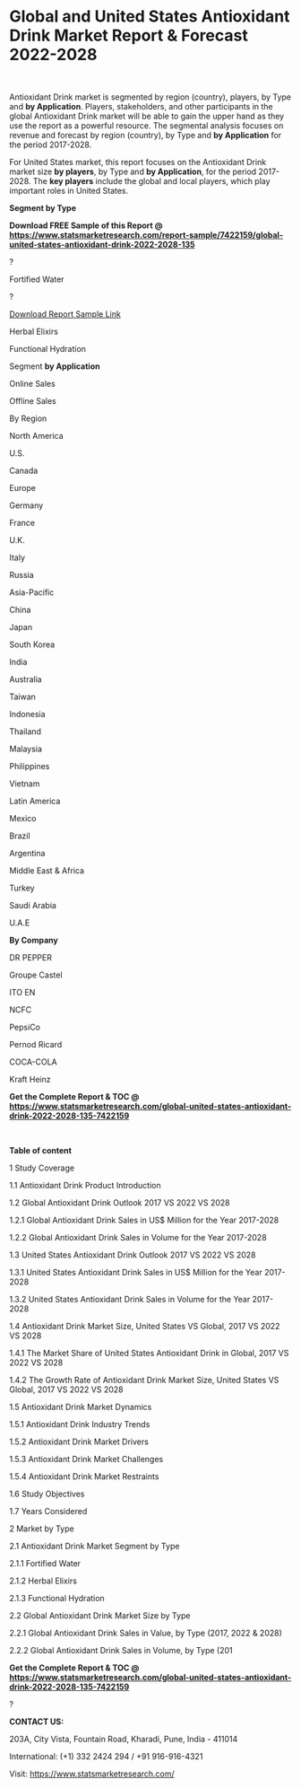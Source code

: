 <h1>Global and United States Antioxidant Drink Market Report & Forecast 2022-2028</h1><br/><p>Antioxidant Drink market is segmented by region (country), players, by Type and <strong>by Application</strong>. Players, stakeholders, and other participants in the global Antioxidant Drink market will be able to gain the upper hand as they use the report as a powerful resource. The segmental analysis focuses on revenue and forecast by region (country), by Type and <strong>by Application</strong> for the period 2017-2028.</p>
 
 
 
 <p>For United States market, this report focuses on the Antioxidant Drink market size <strong>by players</strong>, by Type and <strong>by Application</strong>, for the period 2017-2028. The <strong>key players</strong> include the global and local players, which play important roles in United States.</p>
 
 
 
 <p><strong>Segment by Type</strong></p>
 
 
 
 <div><b>Download FREE Sample of this Report @ <a href="https://www.statsmarketresearch.com/download-free-sample/7422159/global-united-states-antioxidant-drink-2022-2028-135">https://www.statsmarketresearch.com/report-sample/7422159/global-united-states-antioxidant-drink-2022-2028-135</a></b></div>
 
 
 
 <p>? </p>
 
 
 
 <p>Fortified Water</p>
 
 
 
 <p>? </p>
 
 
 
 <p><a href="https://www.statsmarketresearch.com/download-free-sample/7422159/global-united-states-antioxidant-drink-2022-2028-135">Download Report Sample Link</a></p>
 
 
 
 <p>Herbal Elixirs</p>
 
 
 
 <p>Functional Hydration</p>
 
 
 
 <p>Segment <strong>by Application</strong></p>
 
 
 
 <p>Online Sales</p>
 
 
 
 <p>Offline Sales</p>
 
 
 
 <p>By Region</p>
 
 
 
 <p>North America</p>
 
 
 
 <p>U.S.</p>
 
 
 
 <p>Canada</p>
 
 
 
 <p>Europe</p>
 
 
 
 <p>Germany</p>
 
 
 
 <p>France</p>
 
 
 
 <p>U.K.</p>
 
 
 
 <p>Italy</p>
 
 
 
 <p>Russia</p>
 
 
 
 <p>Asia-Pacific</p>
 
 
 
 <p>China</p>
 
 
 
 <p>Japan</p>
 
 
 
 <p>South Korea</p>
 
 
 
 <p>India</p>
 
 
 
 <p>Australia</p>
 
 
 
 <p>Taiwan</p>
 
 
 
 <p>Indonesia</p>
 
 
 
 <p>Thailand</p>
 
 
 
 <p>Malaysia</p>
 
 
 
 <p>Philippines</p>
 
 
 
 <p>Vietnam</p>
 
 
 
 <p>Latin America</p>
 
 
 
 <p>Mexico</p>
 
 
 
 <p>Brazil</p>
 
 
 
 <p>Argentina</p>
 
 
 
 <p>Middle East & Africa</p>
 
 
 
 <p>Turkey</p>
 
 
 
 <p>Saudi Arabia</p>
 
 
 
 <p>U.A.E</p>
 
 
 
 <p><strong>By Company</strong></p>
 
 
 
 <p>DR PEPPER</p>
 
 
 
 <p>Groupe Castel</p>
 
 
 
 <p>ITO EN</p>
 
 
 
 <p>NCFC</p>
 
 
 
 <p>PepsiCo</p>
 
 
 
 <p>Pernod Ricard</p>
 
 
 
 <p>COCA-COLA</p>
 
 
 
 <p>Kraft Heinz</p>
 
 
 
 <div><b>Get the Complete Report & TOC @ <a href="https://www.statsmarketresearch.com/global-united-states-antioxidant-drink-2022-2028-135-7422159">https://www.statsmarketresearch.com/global-united-states-antioxidant-drink-2022-2028-135-7422159</a></b></div>
 
 
 
 <p><br />
 
 <b>Table of content</b></p>
 
 
 
 <p>1 Study Coverage<br />
 
 1.1 Antioxidant Drink Product Introduction<br />
 
 1.2 Global Antioxidant Drink Outlook 2017 VS 2022 VS 2028<br />
 
 1.2.1 Global Antioxidant Drink Sales in US$ Million for the Year 2017-2028<br />
 
 1.2.2 Global Antioxidant Drink Sales in Volume for the Year 2017-2028<br />
 
 1.3 United States Antioxidant Drink Outlook 2017 VS 2022 VS 2028<br />
 
 1.3.1 United States Antioxidant Drink Sales in US$ Million for the Year 2017-2028<br />
 
 1.3.2 United States Antioxidant Drink Sales in Volume for the Year 2017-2028<br />
 
 1.4 Antioxidant Drink Market Size, United States VS Global, 2017 VS 2022 VS 2028<br />
 
 1.4.1 The Market Share of United States Antioxidant Drink in Global, 2017 VS 2022 VS 2028<br />
 
 1.4.2 The Growth Rate of Antioxidant Drink Market Size, United States VS Global, 2017 VS 2022 VS 2028<br />
 
 1.5 Antioxidant Drink Market Dynamics<br />
 
 1.5.1 Antioxidant Drink Industry Trends<br />
 
 1.5.2 Antioxidant Drink Market Drivers<br />
 
 1.5.3 Antioxidant Drink Market Challenges<br />
 
 1.5.4 Antioxidant Drink Market Restraints<br />
 
 1.6 Study Objectives<br />
 
 1.7 Years Considered<br />
 
 2 Market by Type<br />
 
 2.1 Antioxidant Drink Market Segment by Type<br />
 
 2.1.1 Fortified Water<br />
 
 2.1.2 Herbal Elixirs<br />
 
 2.1.3 Functional Hydration<br />
 
 2.2 Global Antioxidant Drink Market Size by Type<br />
 
 2.2.1 Global Antioxidant Drink Sales in Value, by Type (2017, 2022 & 2028)<br />
 
 2.2.2 Global Antioxidant Drink Sales in Volume, by Type (201</p>
 
 
 
 <div><b>Get the Complete Report & TOC @ <a href="https://www.statsmarketresearch.com/global-united-states-antioxidant-drink-2022-2028-135-7422159">https://www.statsmarketresearch.com/global-united-states-antioxidant-drink-2022-2028-135-7422159</a></b></div>
 
 
 
 <p>? </p>
 
 
 
 <p><b>CONTACT US:</b><br />
 
 203A, City Vista, Fountain Road, Kharadi, Pune, India - 411014<br />
 
 International: (+1) 332 2424 294 / +91 916-916-4321<br />
 
 Visit: <a href="https://www.statsmarketresearch.com/">https://www.statsmarketresearch.com/</a></p>